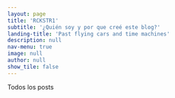```yaml
---
layout: page
title: 'RCKSTR1'
subtitle: '¿Quién soy y por que creé este blog?'
landing-title: 'Past flying cars and time machines'
description: null
nav-menu: true
image: null
author: null
show_tile: false
---
```


Todos los posts